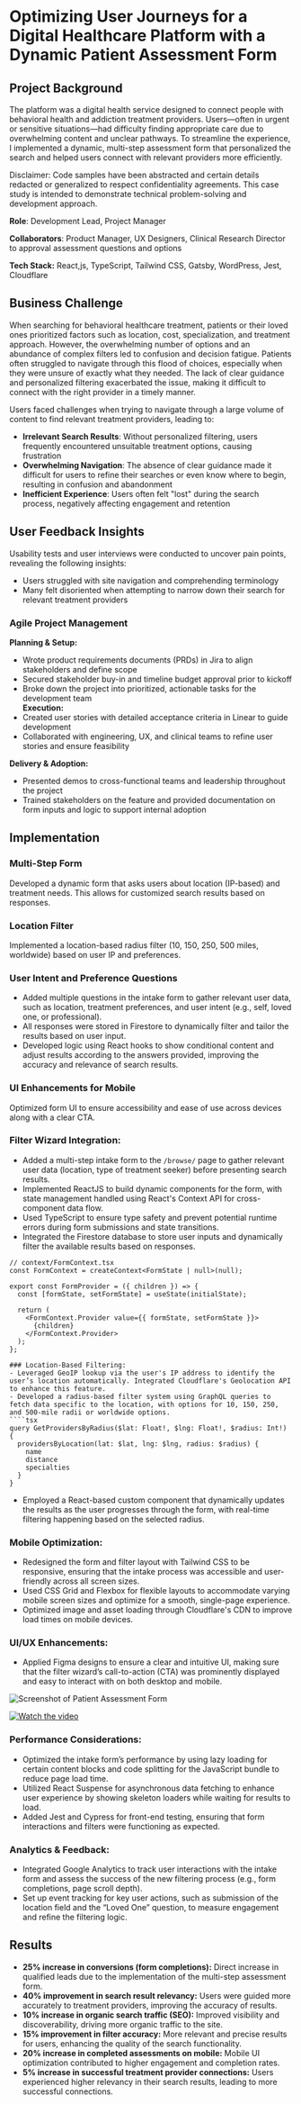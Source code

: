 # Optimizing User Journeys for a Digital Healthcare Platform with a Dynamic Patient Assessment Form

## Project Background
The platform was a digital health service designed to connect people with behavioral health and addiction treatment providers. Users—often in urgent or sensitive situations—had difficulty finding appropriate care due to overwhelming content and unclear pathways. To streamline the experience, I implemented a dynamic, multi-step assessment form that personalized the search and helped users connect with relevant providers more efficiently.

Disclaimer: Code samples have been abstracted and certain details redacted or generalized to respect confidentiality agreements. This case study is intended to demonstrate technical problem-solving and development approach.

<b>Role</b>: Development Lead, Project Manager

<b>Collaborators</b>: Product Manager, UX Designers, Clinical Research Director to approval assessment questions and options

**Tech Stack:** React,js, TypeScript, Tailwind CSS, Gatsby, WordPress, Jest, Cloudflare

## Business Challenge  

When searching for behavioral healthcare treatment, patients or their loved ones prioritized factors such as location, cost, specialization, and treatment approach. However, the overwhelming number of options and an abundance of complex filters led to confusion and decision fatigue. Patients often struggled to navigate through this flood of choices, especially when they were unsure of exactly what they needed. The lack of clear guidance and personalized filtering exacerbated the issue, making it difficult to connect with the right provider in a timely manner.

Users faced challenges when trying to navigate through a large volume of content to find relevant treatment providers, leading to:  

- **Irrelevant Search Results**: Without personalized filtering, users frequently encountered unsuitable treatment options, causing frustration 
- **Overwhelming Navigation**: The absence of clear guidance made it difficult for users to refine their searches or even know where to begin, resulting in confusion and abandonment  
- **Inefficient Experience**: Users often felt "lost" during the search process, negatively affecting engagement and retention  

## User Feedback Insights  
Usability tests and user interviews were conducted to uncover pain points, revealing the following insights:  

- Users struggled with site navigation and comprehending terminology  
- Many felt disoriented when attempting to narrow down their search for relevant treatment providers

### Agile Project Management  

**Planning & Setup:**  
- Wrote product requirements documents (PRDs) in Jira to align stakeholders and define scope  
- Secured stakeholder buy-in and timeline budget approval prior to kickoff  
- Broke down the project into prioritized, actionable tasks for the development team  
**Execution:**  
- Created user stories with detailed acceptance criteria in Linear to guide development  
- Collaborated with engineering, UX, and clinical teams to refine user stories and ensure feasibility  

**Delivery & Adoption:**  
- Presented demos to cross-functional teams and leadership throughout the project  
- Trained stakeholders on the feature and provided documentation on form inputs and logic to support internal adoption 

## Implementation

### Multi-Step Form
Developed a dynamic form that asks users about location (IP-based) and treatment needs. This allows for customized search results based on responses.

### Location Filter
Implemented a location-based radius filter (10, 150, 250, 500 miles, worldwide) based on user IP and preferences.

### User Intent and Preference Questions
- Added multiple questions in the intake form to gather relevant user data, such as location, treatment preferences, and user intent (e.g., self, loved one, or professional).
- All responses were stored in Firestore to dynamically filter and tailor the results based on user input.
- Developed logic using React hooks to show conditional content and adjust results according to the answers provided, improving the accuracy and relevance of search results.

### UI Enhancements for Mobile
Optimized form UI to ensure accessibility and ease of use across devices along with a clear CTA.


### Filter Wizard Integration:
- Added a multi-step intake form to the `/browse/` page to gather relevant user data (location, type of treatment seeker) before presenting search results.
- Implemented ReactJS to build dynamic components for the form, with state management handled using React's Context API for cross-component data flow.
- Used TypeScript to ensure type safety and prevent potential runtime errors during form submissions and state transitions.
- Integrated the Firestore database to store user inputs and dynamically filter the available results based on responses.

````tsx
// context/FormContext.tsx
const FormContext = createContext<FormState | null>(null);

export const FormProvider = ({ children }) => {
  const [formState, setFormState] = useState(initialState);

  return (
    <FormContext.Provider value={{ formState, setFormState }}>
      {children}
    </FormContext.Provider>
  );
};

### Location-Based Filtering:
- Leveraged GeoIP lookup via the user's IP address to identify the user’s location automatically. Integrated Cloudflare's Geolocation API to enhance this feature.
- Developed a radius-based filter system using GraphQL queries to fetch data specific to the location, with options for 10, 150, 250, and 500-mile radii or worldwide options.
````tsx
query GetProvidersByRadius($lat: Float!, $lng: Float!, $radius: Int!) {
  providersByLocation(lat: $lat, lng: $lng, radius: $radius) {
    name
    distance
    specialties
  }
}
````
- Employed a React-based custom component that dynamically updates the results as the user progresses through the form, with real-time filtering happening based on the selected radius.

### Mobile Optimization:
- Redesigned the form and filter layout with Tailwind CSS to be responsive, ensuring that the intake process was accessible and user-friendly across all screen sizes.
- Used CSS Grid and Flexbox for flexible layouts to accommodate varying mobile screen sizes and optimize for a smooth, single-page experience.
- Optimized image and asset loading through Cloudflare's CDN to improve load times on mobile devices.

### UI/UX Enhancements:
- Applied Figma designs to ensure a clear and intuitive UI, making sure that the filter wizard’s call-to-action (CTA) was prominently displayed and easy to interact with on both desktop and mobile.

![Screenshot of Patient Assessment Form](./patient-assessment-form.png)

[![Watch the video](https://cdn.loom.com/s3/thumbnail/52a1578bd9a249058880b79ac10c5005.jpg)](https://www.loom.com/share/52a1578bd9a249058880b79ac10c5005)

### Performance Considerations:
- Optimized the intake form’s performance by using lazy loading for certain content blocks and code splitting for the JavaScript bundle to reduce page load time.
- Utilized React Suspense for asynchronous data fetching to enhance user experience by showing skeleton loaders while waiting for results to load.
- Added Jest and Cypress for front-end testing, ensuring that form interactions and filters were functioning as expected.

### Analytics & Feedback:
- Integrated Google Analytics to track user interactions with the intake form and assess the success of the new filtering process (e.g., form completions, page scroll depth).
- Set up event tracking for key user actions, such as submission of the location field and the “Loved One” question, to measure engagement and refine the filtering logic.

## Results
- **25% increase in conversions (form completions):** Direct increase in qualified leads due to the implementation of the multi-step assessment form.
- **40% improvement in search result relevancy:** Users were guided more accurately to treatment providers, improving the accuracy of results.
- **10% increase in organic search traffic (SEO):** Improved visibility and discoverability, driving more organic traffic to the site.
- **15% improvement in filter accuracy:** More relevant and precise results for users, enhancing the quality of the search functionality.
- **20% increase in completed assessments on mobile:** Mobile UI optimization contributed to higher engagement and completion rates.
- **5% increase in successful treatment provider connections:** Users experienced higher relevancy in their search results, leading to more successful connections.
